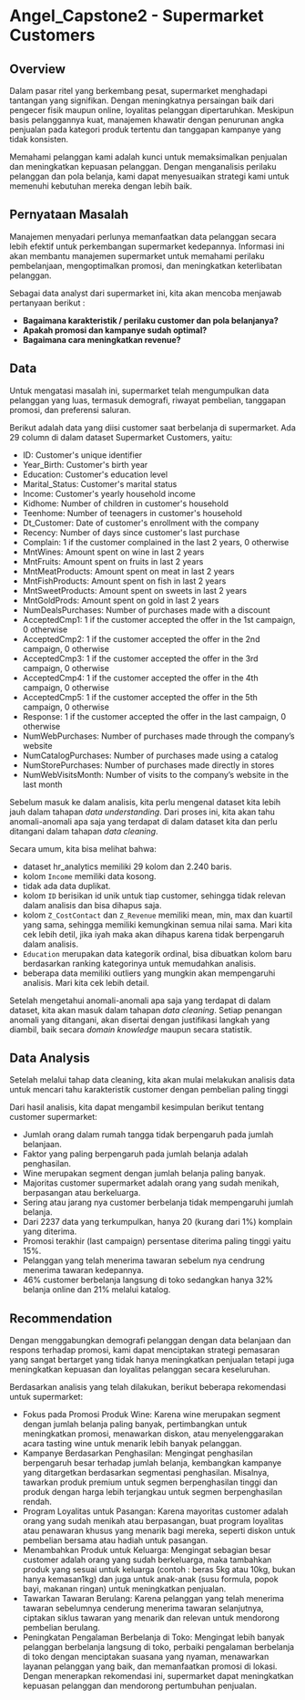 # Angel_Capstone2 - Supermarket Customers
## Overview
Dalam pasar ritel yang berkembang pesat, supermarket menghadapi tantangan yang signifikan. Dengan meningkatnya persaingan baik dari pengecer fisik maupun online, loyalitas pelanggan dipertaruhkan. Meskipun basis pelanggannya kuat, manajemen khawatir dengan penurunan angka penjualan pada kategori produk tertentu dan tanggapan kampanye yang tidak konsisten. 

Memahami pelanggan kami adalah kunci untuk memaksimalkan penjualan dan meningkatkan kepuasan pelanggan. Dengan menganalisis perilaku pelanggan dan pola belanja, kami dapat menyesuaikan strategi kami untuk memenuhi kebutuhan mereka dengan lebih baik.
## Pernyataan Masalah
Manajemen menyadari perlunya memanfaatkan data pelanggan secara lebih efektif untuk perkembangan supermarket kedepannya. Informasi ini akan membantu manajemen supermarket untuk memahami perilaku pembelanjaan, mengoptimalkan promosi, dan meningkatkan keterlibatan pelanggan.

Sebagai data analyst dari supermarket ini, kita akan mencoba menjawab pertanyaan berikut :
* **Bagaimana karakteristik / perilaku customer dan pola belanjanya?**
* **Apakah promosi dan kampanye sudah optimal?**
* **Bagaimana cara meningkatkan revenue?**
## Data
Untuk mengatasi masalah ini, supermarket telah mengumpulkan data pelanggan yang luas, termasuk demografi, riwayat pembelian, tanggapan promosi, dan preferensi saluran. 

Berikut adalah data yang diisi customer saat berbelanja di supermarket. Ada 29 column di dalam dataset Supermarket Customers, yaitu:

* ID: Customer's unique identifier
* Year_Birth: Customer's birth year
* Education: Customer's education level
* Marital_Status: Customer's marital status
* Income: Customer's yearly household income
* Kidhome: Number of children in customer's household
* Teenhome: Number of teenagers in customer's household
* Dt_Customer: Date of customer's enrollment with the company
* Recency: Number of days since customer's last purchase
* Complain: 1 if the customer complained in the last 2 years, 0 otherwise
* MntWines: Amount spent on wine in last 2 years
* MntFruits: Amount spent on fruits in last 2 years
* MntMeatProducts: Amount spent on meat in last 2 years
* MntFishProducts: Amount spent on fish in last 2 years
* MntSweetProducts: Amount spent on sweets in last 2 years
* MntGoldProds: Amount spent on gold in last 2 years
* NumDealsPurchases: Number of purchases made with a discount
* AcceptedCmp1: 1 if the customer accepted the offer in the 1st campaign, 0 otherwise
* AcceptedCmp2: 1 if the customer accepted the offer in the 2nd campaign, 0 otherwise
* AcceptedCmp3: 1 if the customer accepted the offer in the 3rd campaign, 0 otherwise
* AcceptedCmp4: 1 if the customer accepted the offer in the 4th campaign, 0 otherwise
* AcceptedCmp5: 1 if the customer accepted the offer in the 5th campaign, 0 otherwise
* Response: 1 if the customer accepted the offer in the last campaign, 0 otherwise
* NumWebPurchases: Number of purchases made through the company’s website
* NumCatalogPurchases: Number of purchases made using a catalog
* NumStorePurchases: Number of purchases made directly in stores
* NumWebVisitsMonth: Number of visits to the company’s website in the last month

Sebelum masuk ke dalam analisis, kita perlu mengenal dataset kita lebih jauh dalam tahapan *data understanding*. Dari proses ini, kita akan tahu anomali-anomali apa saja yang terdapat di dalam dataset kita dan perlu ditangani dalam tahapan *data cleaning*.

Secara umum, kita bisa melihat bahwa:
* dataset hr_analytics memiliki 29 kolom dan 2.240 baris.
* kolom `Income` memiliki data kosong.
* tidak ada data duplikat.
* kolom `ID` berisikan id unik untuk tiap customer, sehingga tidak relevan dalam analisis dan bisa dihapus saja.
* kolom `Z_CostContact` dan `Z_Revenue` memiliki mean, min, max dan kuartil yang sama, sehingga memiliki kemungkinan semua nilai sama. Mari kita cek lebih detil, jika iyah maka akan dihapus karena tidak berpengaruh dalam analisis.
* `Education` merupakan data kategorik ordinal, bisa dibuatkan kolom baru berdasarkan ranking kategorinya untuk memudahkan analisis.
* beberapa data memiliki outliers yang mungkin akan mempengaruhi analisis. Mari kita cek lebih detail.

Setelah mengetahui anomali-anomali apa saja yang terdapat di dalam dataset, kita akan masuk dalam tahapan *data cleaning*. Setiap penangan anomali yang ditangani, akan disertai dengan justifikasi langkah yang diambil, baik secara *domain knowledge* maupun secara statistik.
## Data Analysis
Setelah melalui tahap data cleaning, kita akan mulai melakukan analisis data untuk mencari tahu karakteristik customer dengan pembelian paling tinggi

Dari hasil analisis, kita dapat mengambil kesimpulan berikut tentang customer supermarket:
* Jumlah orang dalam rumah tangga tidak berpengaruh pada jumlah belanjaan.
* Faktor yang paling berpengaruh pada jumlah belanja adalah penghasilan.
* Wine merupakan segment dengan jumlah belanja paling banyak.
* Majoritas customer supermarket adalah orang yang sudah menikah, berpasangan atau berkeluarga.
* Sering atau jarang nya customer berbelanja tidak mempengaruhi jumlah belanja.
* Dari 2237 data yang terkumpulkan, hanya 20 (kurang dari 1%) komplain yang diterima.
* Promosi terakhir (last campaign) persentase diterima paling tinggi yaitu 15%.
* Pelanggan yang telah menerima tawaran sebelum nya cendrung menerima tawaran kedepannya.
* 46% customer berbelanja langsung di toko sedangkan hanya 32% belanja online dan 21% melalui katalog.
## Recommendation
Dengan menggabungkan demografi pelanggan dengan data belanjaan dan respons terhadap promosi, kami dapat menciptakan strategi pemasaran yang sangat bertarget yang tidak hanya meningkatkan penjualan tetapi juga meningkatkan kepuasan dan loyalitas pelanggan secara keseluruhan.

Berdasarkan analisis yang telah dilakukan, berikut beberapa rekomendasi untuk supermarket:
* Fokus pada Promosi Produk Wine: Karena wine merupakan segment dengan jumlah belanja paling banyak, pertimbangkan untuk meningkatkan promosi, menawarkan diskon, atau menyelenggarakan acara tasting wine untuk menarik lebih banyak pelanggan.
* Kampanye Berdasarkan Penghasilan: Mengingat penghasilan berpengaruh besar terhadap jumlah belanja, kembangkan kampanye yang ditargetkan berdasarkan segmentasi penghasilan. Misalnya, tawarkan produk premium untuk segmen berpenghasilan tinggi dan produk dengan harga lebih terjangkau untuk segmen berpenghasilan rendah.
* Program Loyalitas untuk Pasangan: Karena mayoritas customer adalah orang yang sudah menikah atau berpasangan, buat program loyalitas atau penawaran khusus yang menarik bagi mereka, seperti diskon untuk pembelian bersama atau hadiah untuk pasangan.
* Menambahkan Produk untuk Keluarga: Mengingat sebagian besar customer adalah orang yang sudah berkeluarga, maka tambahkan produk yang sesuai untuk keluarga (contoh : beras 5kg atau 10kg, bukan hanya kemasan1kg) dan juga untuk anak-anak (susu formula, popok bayi, makanan ringan) untuk meningkatkan penjualan.
* Tawarkan Tawaran Berulang: Karena pelanggan yang telah menerima tawaran sebelumnya cenderung menerima tawaran selanjutnya, ciptakan siklus tawaran yang menarik dan relevan untuk mendorong pembelian berulang.
* Peningkatan Pengalaman Berbelanja di Toko: Mengingat lebih banyak pelanggan berbelanja langsung di toko, perbaiki pengalaman berbelanja di toko dengan menciptakan suasana yang nyaman, menawarkan layanan pelanggan yang baik, dan memanfaatkan promosi di lokasi.
Dengan menerapkan rekomendasi ini, supermarket dapat meningkatkan kepuasan pelanggan dan mendorong pertumbuhan penjualan.
